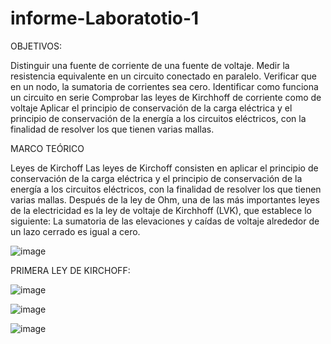 # informe-Laboratotio-1
OBJETIVOS:

 Distinguir una fuente de corriente de una fuente de voltaje.
	   Medir la resistencia equivalente en un circuito conectado en paralelo.
       Verificar que en un nodo, la sumatoria de corrientes sea cero.
       Identificar como funciona un circuito en serie
       Comprobar las leyes de Kirchhoff de corriente como de voltaje
       Aplicar el principio de conservación de la carga eléctrica y el principio de conservación de la energía a los circuitos eléctricos, con la finalidad de resolver        los que tienen varias mallas.	
	  


	  
	  
MARCO TEÓRICO

Leyes de Kirchoff
Las leyes de Kirchoff consisten en aplicar el principio de conservación de la carga eléctrica y el principio de conservación de la energía a los circuitos eléctricos, con la finalidad de resolver los que tienen varias mallas.
Después de la ley de Ohm, una de las más importantes leyes de la electricidad
es la ley de voltaje de Kirchhoff (LVK), que establece lo siguiente:
La sumatoria de las elevaciones y caídas de voltaje alrededor de un lazo
cerrado es igual a cero.

![image](https://user-images.githubusercontent.com/85263529/121125809-c5d1c380-c7ec-11eb-80c0-17ee337c69f9.png)


PRIMERA LEY DE KIRCHOFF:

![image](https://user-images.githubusercontent.com/85263529/121125667-873c0900-c7ec-11eb-9dec-a1cfae0f5973.png)

![image](https://user-images.githubusercontent.com/85263529/121125746-b05c9980-c7ec-11eb-8002-01a78216d434.png)

![image](https://user-images.githubusercontent.com/85263529/121125779-be121f00-c7ec-11eb-9f4b-284b90f39515.png)



